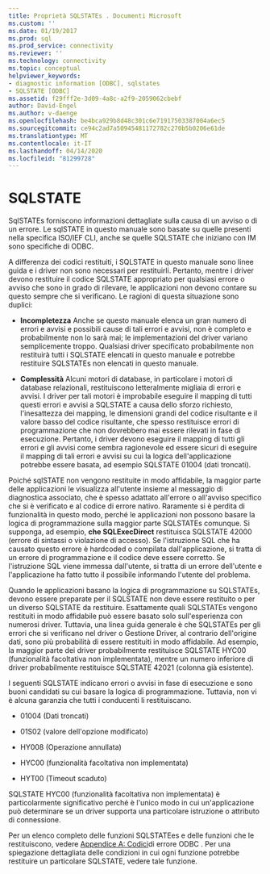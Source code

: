 ```yaml
---
title: Proprietà SQLSTATEs . Documenti Microsoft
ms.custom: ''
ms.date: 01/19/2017
ms.prod: sql
ms.prod_service: connectivity
ms.reviewer: ''
ms.technology: connectivity
ms.topic: conceptual
helpviewer_keywords:
- diagnostic information [ODBC], sqlstates
- SQLSTATE [ODBC]
ms.assetid: f29fff2e-3d09-4a8c-a2f9-2059062cbebf
author: David-Engel
ms.author: v-daenge
ms.openlocfilehash: be4bca929b8d48c301c6e71917503387004a6ec5
ms.sourcegitcommit: ce94c2ad7a50945481172782c270b5b0206e61de
ms.translationtype: MT
ms.contentlocale: it-IT
ms.lasthandoff: 04/14/2020
ms.locfileid: "81299728"
---
```

# <a name="sqlstates"></a>SQLSTATE
SqlSTATEs forniscono informazioni dettagliate sulla causa di un avviso o di un errore. Le sqlSTATE in questo manuale sono basate su quelle presenti nella specifica ISO/IEF CLI, anche se quelle SQLSTATE che iniziano con IM sono specifiche di ODBC.  
  
 A differenza dei codici restituiti, i SQLSTATE in questo manuale sono linee guida e i driver non sono necessari per restituirli. Pertanto, mentre i driver devono restituire il codice SQLSTATE appropriato per qualsiasi errore o avviso che sono in grado di rilevare, le applicazioni non devono contare su questo sempre che si verificano. Le ragioni di questa situazione sono duplici:  
  
-   **Incompletezza** Anche se questo manuale elenca un gran numero di errori e avvisi e possibili cause di tali errori e avvisi, non è completo e probabilmente non lo sarà mai; le implementazioni del driver variano semplicemente troppo. Qualsiasi driver specificato probabilmente non restituirà tutti i SQLSTATE elencati in questo manuale e potrebbe restituire SQLSTATEs non elencati in questo manuale.  
  
-   **Complessità** Alcuni motori di database, in particolare i motori di database relazionali, restituiscono letteralmente migliaia di errori e avvisi. I driver per tali motori è improbabile eseguire il mapping di tutti questi errori e avvisi a SQLSTATE a causa dello sforzo richiesto, l'inesattezza dei mapping, le dimensioni grandi del codice risultante e il valore basso del codice risultante, che spesso restituisce errori di programmazione che non dovrebbero mai essere rilevati in fase di esecuzione. Pertanto, i driver devono eseguire il mapping di tutti gli errori e gli avvisi come sembra ragionevole ed essere sicuri di eseguire il mapping di tali errori e avvisi su cui la logica dell'applicazione potrebbe essere basata, ad esempio SQLSTATE 01004 (dati troncati).  
  
 Poiché sqlSTATE non vengono restituite in modo affidabile, la maggior parte delle applicazioni le visualizza all'utente insieme al messaggio di diagnostica associato, che è spesso adattato all'errore o all'avviso specifico che si è verificato e al codice di errore nativo. Raramente si è perdita di funzionalità in questo modo, perché le applicazioni non possono basare la logica di programmazione sulla maggior parte SQLSTATEs comunque. Si supponga, ad esempio, **che SQLExecDirect** restituisca SQLSTATE 42000 (errore di sintassi o violazione di accesso). Se l'istruzione SQL che ha causato questo errore è hardcoded o compilata dall'applicazione, si tratta di un errore di programmazione e il codice deve essere corretto. Se l'istruzione SQL viene immessa dall'utente, si tratta di un errore dell'utente e l'applicazione ha fatto tutto il possibile informando l'utente del problema.  
  
 Quando le applicazioni basano la logica di programmazione su SQLSTATEs, devono essere preparate per il SQLSTATE non deve essere restituito o per un diverso SQLSTATE da restituire. Esattamente quali SQLSTATEs vengono restituiti in modo affidabile può essere basato solo sull'esperienza con numerosi driver. Tuttavia, una linea guida generale è che SQLSTATEs per gli errori che si verificano nel driver o Gestione Driver, al contrario dell'origine dati, sono più probabilità di essere restituiti in modo affidabile. Ad esempio, la maggior parte dei driver probabilmente restituisce SQLSTATE HYC00 (funzionalità facoltativa non implementata), mentre un numero inferiore di driver probabilmente restituisce SQLSTATE 42021 (colonna già esistente).  
  
 I seguenti SQLSTATE indicano errori o avvisi in fase di esecuzione e sono buoni candidati su cui basare la logica di programmazione. Tuttavia, non vi è alcuna garanzia che tutti i conducenti li restituiscano.  
  
-   01004 (Dati troncati)  
  
-   01S02 (valore dell'opzione modificato)  
  
-   HY008 (Operazione annullata)  
  
-   HYC00 (funzionalità facoltativa non implementata)  
  
-   HYT00 (Timeout scaduto)  
  
 SQLSTATE HYC00 (funzionalità facoltativa non implementata) è particolarmente significativo perché è l'unico modo in cui un'applicazione può determinare se un driver supporta una particolare istruzione o attributo di connessione.  
  
 Per un elenco completo delle funzioni SQLSTATEes e delle funzioni che le restituiscono, vedere [Appendice A: Codici](../../../odbc/reference/appendixes/appendix-a-odbc-error-codes.md)di errore ODBC . Per una spiegazione dettagliata delle condizioni in cui ogni funzione potrebbe restituire un particolare SQLSTATE, vedere tale funzione.
